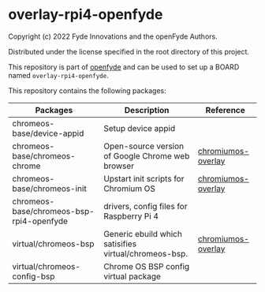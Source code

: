 # overlay-rpi4-openfyde

Copyright (c) 2022 Fyde Innovations and the openFyde Authors.

Distributed under the license specified in the root directory of this project.

This repository is part of [openfyde](https://github.com/openFyde/) and can be used to set up a BOARD named `overlay-rpi4-openfyde`.

This repository contains the following packages:

| Packages                               | Description                                           | Reference                                                                                                                                      |
|----------------------------------------|-------------------------------------------------------|------------------------------------------------------------------------------------------------------------------------------------------------|
| chromeos-base/device-appid             | Setup device appid                                    |                                                                                                                                                |
| chromeos-base/chromeos-chrome          | Open-source version of Google Chrome web browser      | [chromiumos-overlay](https://chromium.googlesource.com/chromiumos/overlays/chromiumos-overlay/+/refs/heads/main/chromeos-base/chromeos-chrome) |
| chromeos-base/chromeos-init            | Upstart init scripts for Chromium OS                  | [chromiumos-overlay](https://chromium.googlesource.com/chromiumos/overlays/chromiumos-overlay/+/refs/heads/main/chromeos-base/chromeos-init)   |
| chromeos-base/chromeos-bsp-rpi4-openfyde | drivers, config files for Raspberry Pi 4              |                                                                                                                                                |
| virtual/chromeos-bsp                   | Generic ebuild which satisifies virtual/chromeos-bsp. | [chromiumos-overlay](https://chromium.googlesource.com/chromiumos/overlays/chromiumos-overlay/+/refs/heads/main/virtual/chromeos-bsp)          |
| virtual/chromeos-config-bsp            | Chrome OS BSP config virtual package                  |                                                                                                                                                |
